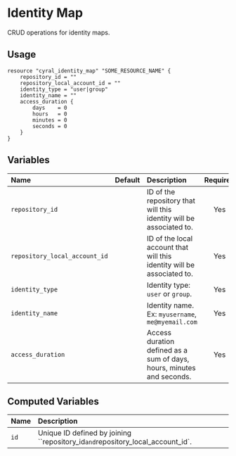# Identity Map

CRUD operations for identity maps.

## Usage

```hcl
resource "cyral_identity_map" "SOME_RESOURCE_NAME" {
    repository_id = ""
    repository_local_account_id = ""
    identity_type = "user|group"
    identity_name = ""
    access_duration {
        days    = 0
        hours   = 0
        minutes = 0
        seconds = 0
    }
}
```

## Variables

|  Name                         |  Default  |  Description                                                                         | Required |
|:------------------------------|:---------:|:-------------------------------------------------------------------------------------|:--------:|
| `repository_id`               |           | ID of the repository that will this identity will be associated to.                  | Yes      |
| `repository_local_account_id` |           | ID of the local account that will this identity will be associated to.               | Yes      |
| `identity_type`               |           | Identity type: `user` or `group`.                                                    | Yes      |
| `identity_name`               |           | Identity name. Ex: `myusername`, `me@myemail.com`                                    | Yes      |
| `access_duration`             |           | Access duration defined as a sum of days, hours, minutes and seconds.                | Yes      |


## Computed Variables

|  Name        |  Description                                                                     |
|:-------------|:---------------------------------------------------------------------------------|
| `id`         | Unique ID defined by joining ``repository_id` and `repository_local_account_id`. |
